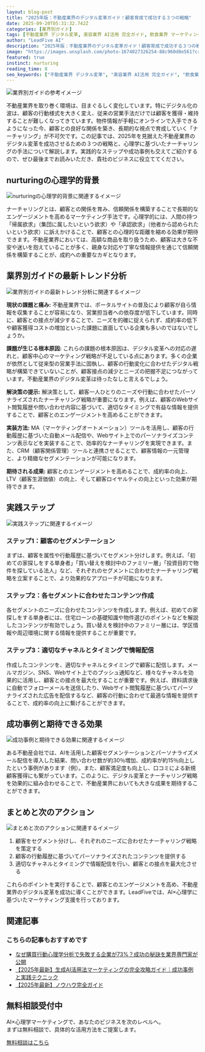 ```yaml
---
layout: blog-post
title: "2025年版：不動産業界のデジタル変革ガイド！顧客育成で成功する３つの戦略"
date: 2025-09-20T05:31:32.742Z
categories: [業界別ガイド]
tags: [不動産業界 デジタル変革, 美容業界 AI活用 完全ガイド, 飲食業界 マーケティング自動化, 医療業界 AI導入 事例]
author: "LeadFive AI"
description: "2025年版：不動産業界のデジタル変革ガイド！顧客育成で成功する３つの戦略 - LeadFiveが提供するAI×心理学マーケティングの実践ガイド"
image: "https://images.unsplash.com/photo-1674027326254-88c960d8e561?crop=entropy&cs=tinysrgb&fit=max&fm=jpg&ixid=M3w3ODc1MzN8MHwxfHNlYXJjaHwxMjl8fGRpZ2l0YWwlMjBtYXJrZXRpbmd8ZW58MXwwfHx8MTc1ODM0NjI5MHww&ixlib=rb-4.1.0&q=80&w=1080&w=1200&h=630&fit=crop&crop=smart"
featured: true
instinct: nurturing
reading_time: 8
seo_keywords: ["不動産業界 デジタル変革", "美容業界 AI活用 完全ガイド", "飲食業界 マーケティング自動化", "医療業界 AI導入 事例"]
---
```


![業界別ガイドの参考イメージ](https://images.unsplash.com/photo-1674027326254-88c960d8e561?crop=entropy&cs=tinysrgb&fit=max&fm=jpg&ixid=M3w3ODc1MzN8MHwxfHNlYXJjaHwxMjl8fGRpZ2l0YWwlMjBtYXJrZXRpbmd8ZW58MXwwfHx8MTc1ODM0NjI5MHww&ixlib=rb-4.1.0&q=80&w=1080&w=1200&h=630&fit=crop&crop=smart)

不動産業界を取り巻く環境は、目まぐるしく変化しています。特にデジタル化の波は、顧客の行動様式を大きく変え、従来の営業手法だけでは顧客を獲得・維持することが難しくなってきています。物件情報が手軽にオンラインで入手できるようになった今、顧客との良好な関係を築き、長期的な視点で育成していく「ナーチャリング」が不可欠です。この記事では、2025年を見据えた不動産業界のデジタル変革を成功させるための３つの戦略と、心理学に基づいたナーチャリングの手法について解説します。実践的なステップや成功事例も交えてご紹介するので、ぜひ最後までお読みいただき、貴社のビジネスに役立ててください。

## nurturingの心理学的背景
![nurturingの心理学的背景に関連するイメージ](https://images.unsplash.com/photo-1648747067019-2d1f961d3481?crop=entropy&cs=tinysrgb&fit=max&fm=jpg&ixid=M3w3ODc1MzN8MHwxfHNlYXJjaHw4Nnx8YnVzaW5lc3MlMjB0ZWNobm9sb2d5fGVufDF8MHx8fDE3NTgzNDYyOTF8MA&ixlib=rb-4.1.0&q=80&w=1080&w=1200&h=630&fit=crop&crop=smart)

ナーチャリングとは、顧客との関係を育み、信頼関係を構築することで長期的なエンゲージメントを高めるマーケティング手法です。心理学的には、人間の持つ「帰属欲求」（集団に属したいという欲求）や「承認欲求」（他者から認められたいという欲求）に訴えかけることで、顧客との心理的な距離を縮める効果が期待できます。不動産業界においては、高額な商品を取り扱うため、顧客は大きな不安や迷いを抱えていることが多く、親身な対応や丁寧な情報提供を通じて信頼関係を構築することが、成約への重要なカギとなります。

## 業界別ガイドの最新トレンド分析
![業界別ガイドの最新トレンド分析に関連するイメージ](https://images.unsplash.com/photo-1679690028673-6fe54d6b7345?crop=entropy&cs=tinysrgb&fit=max&fm=jpg&ixid=M3w3ODc1MzN8MHwxfHNlYXJjaHw4OXx8dHJlbmRzfGVufDF8MHx8fDE3NTgzNDYyOTJ8MA&ixlib=rb-4.1.0&q=80&w=1080&w=1200&h=630&fit=crop&crop=smart)

**現状の課題と痛み:**
不動産業界では、ポータルサイトの普及により顧客が自ら情報を収集することが容易になり、営業担当者への依存度が低下しています。同時に、顧客との接点が減少することで、ニーズを的確に捉えられず、成約率の低下や顧客獲得コストの増加といった課題に直面している企業も多いのではないでしょうか。

**課題が生じる根本原因:**
これらの課題の根本原因は、デジタル変革への対応の遅れと、顧客中心のマーケティング戦略が不足している点にあります。多くの企業が依然として従来型の営業手法に固執し、顧客の行動変化に合わせたデジタル戦略が構築できていないことが、顧客接点の減少とニーズの把握不足につながっています。不動産業界のデジタル変革は待ったなしと言えるでしょう。

**解決策の提示:**
解決策として、顧客一人ひとりのニーズや行動に合わせたパーソナライズされたナーチャリング戦略が重要になります。例えば、顧客のWebサイト閲覧履歴や問い合わせ内容に基づいて、適切なタイミングで有益な情報を提供することで、顧客とのエンゲージメントを高めることができます。

**実装方法:**
MA（マーケティングオートメーション）ツールを活用し、顧客の行動履歴に基づいた自動メール配信や、Webサイト上でのパーソナライズコンテンツ表示などを実装することで、効率的なナーチャリングを実現できます。また、CRM（顧客関係管理）ツールと連携させることで、顧客情報の一元管理と、より精緻なセグメンテーションが可能になります。

**期待される成果:**
顧客とのエンゲージメントを高めることで、成約率の向上、LTV（顧客生涯価値）の向上、そして顧客ロイヤルティの向上といった効果が期待できます。

## 実践ステップ
![実践ステップに関連するイメージ](https://images.unsplash.com/photo-1648747067002-e0872aae5eac?crop=entropy&cs=tinysrgb&fit=max&fm=jpg&ixid=M3w3ODc1MzN8MHwxfHNlYXJjaHw4NHx8YnVzaW5lc3MlMjB0ZWNobm9sb2d5fGVufDF8MHx8fDE3NTgzNDYyOTF8MA&ixlib=rb-4.1.0&q=80&w=1080&w=1200&h=630&fit=crop&crop=smart)

### ステップ1：顧客のセグメンテーション

まずは、顧客を属性や行動履歴に基づいてセグメント分けします。例えば、「初めての家探しをする単身者」「買い替えを検討中のファミリー層」「投資目的で物件を探している法人」など、それぞれのセグメントに合わせたナーチャリング戦略を立案することで、より効果的なアプローチが可能になります。

### ステップ2：各セグメントに合わせたコンテンツ作成

各セグメントのニーズに合わせたコンテンツを作成します。例えば、初めての家探しをする単身者には、住宅ローンの基礎知識や物件選びのポイントなどを解説したコンテンツが有効でしょう。買い替えを検討中のファミリー層には、学区情報や周辺環境に関する情報を提供することが重要です。

### ステップ3：適切なチャネルとタイミングで情報配信

作成したコンテンツを、適切なチャネルとタイミングで顧客に配信します。メールマガジン、SNS、Webサイト上でのプッシュ通知など、様々なチャネルを効果的に活用し、顧客との接点を最大化することが重要です。例えば、資料請求後に自動でフォローメールを送信したり、Webサイト閲覧履歴に基づいてパーソナライズされた広告を配信するなど、顧客の行動に合わせて最適な情報を提供することで、成約率の向上に繋げることができます。

## 成功事例と期待できる効果
![成功事例と期待できる効果に関連するイメージ](https://images.unsplash.com/photo-1558169528-f88e67b46a93?crop=entropy&cs=tinysrgb&fit=max&fm=jpg&ixid=M3w3ODc1MzN8MHwxfHNlYXJjaHwxNXx8c3VjY2VzcyUyMHN0b3J5fGVufDF8MHx8fDE3NTgzNDYyOTJ8MA&ixlib=rb-4.1.0&q=80&w=1080&w=1200&h=630&fit=crop&crop=smart)

ある不動産会社では、AIを活用した顧客セグメンテーションとパーソナライズメール配信を導入した結果、問い合わせ数が約30％増加、成約率が約15％向上したという事例があります（例）。また、顧客満足度も向上し、口コミによる新規顧客獲得にも繋がっています。このように、デジタル変革とナーチャリング戦略を効果的に組み合わせることで、不動産業界においても大きな成果を期待することができます。

## まとめと次のアクション
![まとめと次のアクションに関連するイメージ](https://images.unsplash.com/photo-1640184713839-9b87bde3cba5?crop=entropy&cs=tinysrgb&fit=max&fm=jpg&ixid=M3w3ODc1MzN8MHwxfHNlYXJjaHwzfHxkaWdpdGFsJTIwaW5ub3ZhdGlvbnxlbnwxfDB8fHwxNzU4MzQ2MjkyfDA&ixlib=rb-4.1.0&q=80&w=1080&w=1200&h=630&fit=crop&crop=smart)

1. 顧客をセグメント分けし、それぞれのニーズに合わせたナーチャリング戦略を策定する
2. 顧客の行動履歴に基づいてパーソナライズされたコンテンツを提供する
3. 適切なチャネルとタイミングで情報配信を行い、顧客との接点を最大化させる

これらのポイントを実行することで、顧客とのエンゲージメントを高め、不動産業界のデジタル変革を成功に導くことができます。LeadFiveでは、AI×心理学に基づいたマーケティング支援を行っております。

## 関連記事

<div class="related-posts">
  <h3>こちらの記事もおすすめです</h3>
  <ul>
    <li><a href="{{ site.baseurl }}{% post_url 2025-09-03-consumer-psychology-analysis %}">なぜ購買行動心理学分析で失敗する企業が73%？成功の秘訣を業界専門家が公開</a></li>
    <li><a href="{{ site.baseurl }}{% post_url 2025-09-02-ai-marketing-complete-guide %}">【2025年最新】生成AI活用法マーケティングの完全攻略ガイド｜成功事例と実践テクニック</a></li>
    <li><a href="{{ site.baseurl }}{% post_url 2025-09-01-2025年最新ノウハウ完全ガイド %}">【2025年最新】ノウハウ完全ガイド</a></li>
  </ul>
</div>

<div class="cta-section">
  <h2>無料相談受付中</h2>
  <p>AI×心理学マーケティングで、あなたのビジネスを次のレベルへ。<br>
  まずは無料相談で、具体的な活用方法をご提案します。</p>
  <a href="https://leadfive.co.jp/contact" class="btn btn-primary btn-lg">無料相談はこちら</a>
</div>

<script type="application/ld+json">
{
  "@context": "https://schema.org",
  "@type": "BlogPosting",
  "headline": "2025年版：不動産業界のデジタル変革ガイド！顧客育成で成功する３つの戦略",
  "image": "https://images.unsplash.com/photo-1674027326254-88c960d8e561?crop=entropy&cs=tinysrgb&fit=max&fm=jpg&ixid=M3w3ODc1MzN8MHwxfHNlYXJjaHwxMjl8fGRpZ2l0YWwlMjBtYXJrZXRpbmd8ZW58MXwwfHx8MTc1ODM0NjI5MHww&ixlib=rb-4.1.0&q=80&w=1080&w=1200&h=630&fit=crop&crop=smart",
  "author": {
    "@type": "Organization",
    "name": "LeadFive"
  },
  "publisher": {
    "@type": "Organization",
    "name": "LeadFive",
    "logo": {
      "@type": "ImageObject",
      "url": "https://leadfive.co.jp/assets/images/logo.png"
    }
  },
  "datePublished": "2025-09-20T05:31:32.742Z",
  "description": "2025年版：不動産業界のデジタル変革ガイド！顧客育成で成功する３つの戦略 - LeadFiveが提供するAI×心理学マーケティングの実践ガイド"
}
</script>
